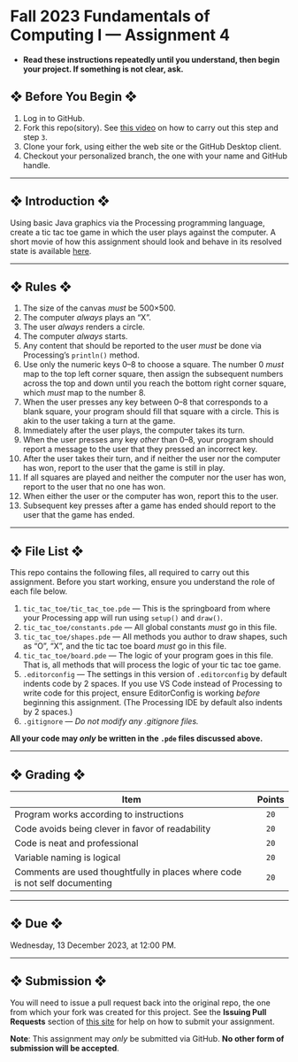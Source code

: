 # Fall 2023 Fundamentals of Computing I — Assignment 4

* **Read these instructions repeatedly until you understand, then begin your project. If something is not clear, ask.**

## ❖ Before You Begin ❖

1. Log in to GitHub.
2. Fork this repo(sitory). See [this video](http://code-warrior.github.io/tutorials/git/github/forking-and-cloning-at-the-github-web-site/) on how to carry out this step and step `3`.
3. Clone your fork, using either the web site or the GitHub Desktop client.
4. Checkout your personalized branch, the one with your name and GitHub handle.

---

## ❖ Introduction ❖

Using basic Java graphics via the Processing programming language, create a tic tac toe game in which the user plays against the computer. A short movie of how this assignment should look and behave in its resolved state is available [here](http://vanegas.cs.hartford.edu/uploads/videos/tic-tac-toe.mp4).


---

## ❖ Rules ❖

1. The size of the canvas *must* be 500×500.
2. The computer *always* plays an “X”.
3. The user *always* renders a circle.
4. The computer *always* starts.
5. Any content that should be reported to the user *must* be done via Processing’s `println()` method.
6. Use only the numeric keys 0–8 to choose a square. The number 0 *must* map to the top left corner square, then assign the subsequent numbers across the top and down until you reach the bottom right corner square, which *must* map to the number 8.
7. When the user presses any key between 0–8 that corresponds to a blank square, your program should fill that square with a circle. This is akin to the user taking a turn at the game.
8. Immediately after the user plays, the computer takes its turn.
9. When the user presses any key *other* than 0–8, your program should report a message to the user that they pressed an incorrect key.
10. After the user takes their turn, and if neither the user nor the computer has won, report to the user that the game is still in play.
11. If all squares are played and neither the computer nor the user has won, report to the user that no one has won.
12. When either the user or the computer has won, report this to the user.
13. Subsequent key presses after a game has ended should report to the user that the game has ended.

---

## ❖ File List ❖

This repo contains the following files, all required to carry out this assignment. Before you start working, ensure you understand the role of each file below.

1. `tic_tac_toe/tic_tac_toe.pde` — This is the springboard from where your Processing app will run using `setup()` and `draw()`.
2. `tic_tac_toe/constants.pde` — All global constants *must* go in this file.
3. `tic_tac_toe/shapes.pde` — All methods you author to draw shapes, such as “O”, “X”, and the tic tac toe board *must* go in this file.
4. `tic_tac_toe/board.pde` — The logic of your program goes in this file. That is, all methods that will process the logic of your tic tac toe game.
5. `.editorconfig` — The settings in this version of `.editorconfig` by default indents code by 2 spaces. If you use VS Code instead of Processing to write code for this project, ensure EditorConfig is working *before* beginning this assignment. (The Processing IDE by default also indents by 2 spaces.)
6. `.gitignore` — *Do not modify any .gitignore files.*

**All your code may *only* be written in the `.pde` files discussed above.**

---

## ❖ Grading ❖

| Item                                                                        | Points  |
|-----------------------------------------------------------------------------|:-------:|
| Program works according to instructions                                     | `20`    |
| Code avoids being clever in favor of readability                            | `20`    |
| Code is neat and professional                                               | `20`    |
| Variable naming is logical                                                  | `20`    |
| Comments are used thoughtfully in places where code is not self documenting | `20`    |

---

## ❖ Due ❖

Wednesday, 13 December 2023, at 12:00 PM.

---

## ❖ Submission ❖

You will need to issue a pull request back into the original repo, the one from which your fork was created for this project. See the **Issuing Pull Requests** section of [this site](http://code-warrior.github.io/tutorials/git/github/index.html) for help on how to submit your assignment.

**Note**: This assignment may *only* be submitted via GitHub. **No other form of submission will be accepted**.

